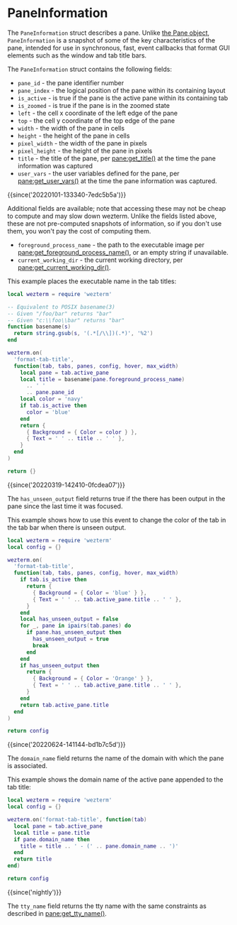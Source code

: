 # PaneInformation

The `PaneInformation` struct describes a pane.  Unlike [the Pane
object](pane/index.md), `PaneInformation` is a snapshot of some of
the key characteristics of the pane, intended for use in synchronous, fast,
event callbacks that format GUI elements such as the window and tab title bars.

The `PaneInformation` struct contains the following fields:

* `pane_id` - the pane identifier number
* `pane_index` - the logical position of the pane within its containing layout
* `is_active` - is true if the pane is the active pane within its containing tab
* `is_zoomed` - is true if the pane is in the zoomed state
* `left` - the cell x coordinate of the left edge of the pane
* `top` - the cell y coordinate of the top edge of the pane
* `width` - the width of the pane in cells
* `height` - the height of the pane in cells
* `pixel_width` - the width of the pane in pixels
* `pixel_height` - the height of the pane in pixels
* `title` - the title of the pane, per [pane:get_title()](pane/get_title.md) at the time the pane information was captured
* `user_vars` - the user variables defined for the pane, per [pane:get_user_vars()](pane/get_user_vars.md) at the time the pane information was captured.

{{since('20220101-133340-7edc5b5a')}}

Additional fields are available; note that accessing these may not be cheap to
compute and may slow down wezterm.  Unlike the fields listed above, these are
not pre-computed snapshots of information, so if you don't use them, you won't
pay the cost of computing them.

* `foreground_process_name` - the path to the executable image per [pane:get_foreground_process_name()](pane/get_foreground_process_name.md), or an empty string if unavailable.
* `current_working_dir` - the current working directory, per [pane:get_current_working_dir()](pane/get_current_working_dir.md). 

This example places the executable name in the tab titles:

```lua
local wezterm = require 'wezterm'

-- Equivalent to POSIX basename(3)
-- Given "/foo/bar" returns "bar"
-- Given "c:\\foo\\bar" returns "bar"
function basename(s)
  return string.gsub(s, '(.*[/\\])(.*)', '%2')
end

wezterm.on(
  'format-tab-title',
  function(tab, tabs, panes, config, hover, max_width)
    local pane = tab.active_pane
    local title = basename(pane.foreground_process_name)
      .. ' '
      .. pane.pane_id
    local color = 'navy'
    if tab.is_active then
      color = 'blue'
    end
    return {
      { Background = { Color = color } },
      { Text = ' ' .. title .. ' ' },
    }
  end
)

return {}
```

{{since('20220319-142410-0fcdea07')}}

The `has_unseen_output` field returns true if the there has been output
in the pane since the last time it was focused.

This example shows how to use this event to change the color of the
tab in the tab bar when there is unseen output.

```lua
local wezterm = require 'wezterm'
local config = {}

wezterm.on(
  'format-tab-title',
  function(tab, tabs, panes, config, hover, max_width)
    if tab.is_active then
      return {
        { Background = { Color = 'blue' } },
        { Text = ' ' .. tab.active_pane.title .. ' ' },
      }
    end
    local has_unseen_output = false
    for _, pane in ipairs(tab.panes) do
      if pane.has_unseen_output then
        has_unseen_output = true
        break
      end
    end
    if has_unseen_output then
      return {
        { Background = { Color = 'Orange' } },
        { Text = ' ' .. tab.active_pane.title .. ' ' },
      }
    end
    return tab.active_pane.title
  end
)

return config
```

{{since('20220624-141144-bd1b7c5d')}}

The `domain_name` field returns the name of the domain with which the pane is associated.

This example shows the domain name of the active pane appended to the tab title:

```lua
local wezterm = require 'wezterm'
local config = {}

wezterm.on('format-tab-title', function(tab)
  local pane = tab.active_pane
  local title = pane.title
  if pane.domain_name then
    title = title .. ' - (' .. pane.domain_name .. ')'
  end
  return title
end)

return config
```

{{since('nightly')}}

The `tty_name` field returns the tty name with the same constraints as described
in [pane:get_tty_name()](../pane/get_tty_name.md).
